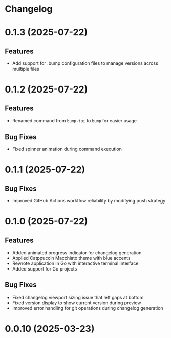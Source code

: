 # Changelog

# 0.1.3 (2025-07-22)

## Features
- Add support for .bump configuration files to manage versions across multiple files


# 0.1.2 (2025-07-22)

## Features
- Renamed command from `bump-tui` to `bump` for easier usage

## Bug Fixes
- Fixed spinner animation during command execution


# 0.1.1 (2025-07-22)

## Bug Fixes
- Improved GitHub Actions workflow reliability by modifying push strategy


# 0.1.0 (2025-07-22)

## Features
- Added animated progress indicator for changelog generation
- Applied Catppuccin Macchiato theme with blue accents
- Rewrote application in Go with interactive terminal interface
- Added support for Go projects

## Bug Fixes
- Fixed changelog viewport sizing issue that left gaps at bottom
- Fixed version display to show current version during preview
- Improved error handling for git operations during changelog generation


# 0.0.10 (2025-03-23)


